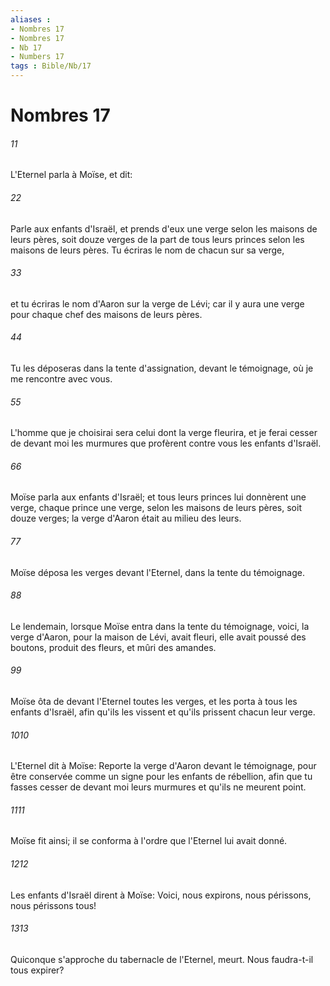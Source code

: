 ```yaml
---
aliases : 
- Nombres 17
- Nombres 17
- Nb 17
- Numbers 17
tags : Bible/Nb/17
---
```


# Nombres 17

###### 11
L'Eternel parla à Moïse, et dit:
###### 22
Parle aux enfants d'Israël, et prends d'eux une verge selon les maisons de leurs pères, soit douze verges de la part de tous leurs princes selon les maisons de leurs pères. Tu écriras le nom de chacun sur sa verge,
###### 33
et tu écriras le nom d'Aaron sur la verge de Lévi; car il y aura une verge pour chaque chef des maisons de leurs pères.
###### 44
Tu les déposeras dans la tente d'assignation, devant le témoignage, où je me rencontre avec vous.
###### 55
L'homme que je choisirai sera celui dont la verge fleurira, et je ferai cesser de devant moi les murmures que profèrent contre vous les enfants d'Israël.
###### 66
Moïse parla aux enfants d'Israël; et tous leurs princes lui donnèrent une verge, chaque prince une verge, selon les maisons de leurs pères, soit douze verges; la verge d'Aaron était au milieu des leurs.
###### 77
Moïse déposa les verges devant l'Eternel, dans la tente du témoignage.
###### 88
Le lendemain, lorsque Moïse entra dans la tente du témoignage, voici, la verge d'Aaron, pour la maison de Lévi, avait fleuri, elle avait poussé des boutons, produit des fleurs, et mûri des amandes.
###### 99
Moïse ôta de devant l'Eternel toutes les verges, et les porta à tous les enfants d'Israël, afin qu'ils les vissent et qu'ils prissent chacun leur verge.
###### 1010
L'Eternel dit à Moïse: Reporte la verge d'Aaron devant le témoignage, pour être conservée comme un signe pour les enfants de rébellion, afin que tu fasses cesser de devant moi leurs murmures et qu'ils ne meurent point.
###### 1111
Moïse fit ainsi; il se conforma à l'ordre que l'Eternel lui avait donné.
###### 1212
Les enfants d'Israël dirent à Moïse: Voici, nous expirons, nous périssons, nous périssons tous!
###### 1313
Quiconque s'approche du tabernacle de l'Eternel, meurt. Nous faudra-t-il tous expirer?
